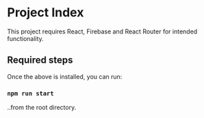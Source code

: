 # Project Index

This project requires React, Firebase and React Router for intended functionality. 

## Required steps

Once the above is installed, you can run:

### `npm run start`

..from the root directory.
